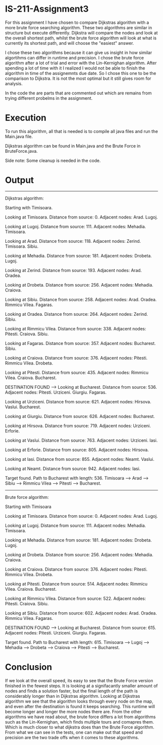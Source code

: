 # IS-211-Assignment3

For this assignment I have chosen to compare Dijkstras algorithm with a more brute force searching algorithm. These two algorithms are similar in structure but execute differently. Dijkstra will compare the nodes and look at the overall shortest path, whilst the brute force algorithm will look at what is currently its shortest path, and will choose the "easiest" answer.

I chose these two algorithms because it can give us insight in how similar algortihms can differ in runtime and precision. I chose the brute force algorithm after a lot of trial and error with the Lin-Kernighan algorithm. After spending a lot of time with it I realized I would not be able to finish the algorithm in time of the assignemnts due date. So I chose this one to be the comparison to Dijkstra. It is not the most optimal but it still gives room for analysis.

In the code the are parts that are commented out which are remains from trying different probelms in the assignment.

# Execution
To run this algorithm, all that is needed is to compile all java files and run the Main.java file.

Dijkstras algorithm can be found in Main.java and the Brute Force in BruteForce.java.

Side note:
Some cleanup is needed in the code.

# Output
--------------------------------------------------------------------------
Dijkstras algorithm:

Starting with Timisoara.

Looking at Timisoara. Distance from source: 0. Adjacent nodes: Arad. Lugoj. 

Looking at Lugoj. Distance from source: 111. Adjacent nodes: Mehadia. Timisoara. 

Looking at Arad. Distance from source: 118. Adjacent nodes: Zerind. Timisoara. Sibiu. 

Looking at Mehadia. Distance from source: 181. Adjacent nodes: Drobeta. Lugoj. 

Looking at Zerind. Distance from source: 193. Adjacent nodes: Arad. Oradea. 

Looking at Drobeta. Distance from source: 256. Adjacent nodes: Mehadia. Craiova. 

Looking at Sibiu. Distance from source: 258. Adjacent nodes: Arad. Oradea. Rimmicu Vilea. Fagaras. 

Looking at Oradea. Distance from source: 264. Adjacent nodes: Zerind. Sibiu. 

Looking at Rimmicu Vilea. Distance from source: 338. Adjacent nodes: Pitesti. Craiova. Sibiu. 

Looking at Fagaras. Distance from source: 357. Adjacent nodes: Bucharest. Sibiu. 

Looking at Craiova. Distance from source: 376. Adjacent nodes: Pitesti. Rimmicu Vilea. Drobeta. 

Looking at Pitesti. Distance from source: 435. Adjacent nodes: Rimmicu Vilea. Craiova. Bucharest. 

DESTINATION FOUND --> Looking at Bucharest. Distance from source: 536. Adjacent nodes: Pitesti. Urziceni. Giurgiu. Fagaras. 

Looking at Urziceni. Distance from source: 621. Adjacent nodes: Hirsova. Vaslui. Bucharest. 

Looking at Giurgiu. Distance from source: 626. Adjacent nodes: Bucharest. 

Looking at Hirsova. Distance from source: 719. Adjacent nodes: Urziceni. Erforie. 

Looking at Vaslui. Distance from source: 763. Adjacent nodes: Urziceni. Iasi. 

Looking at Erforie. Distance from source: 805. Adjacent nodes: Hirsova. 

Looking at Iasi. Distance from source: 855. Adjacent nodes: Neamt. Vaslui. 

Looking at Neamt. Distance from source: 942. Adjacent nodes: Iasi. 

Target found. Path to Bucharest with length: 536. Timisoara --> Arad --> Sibiu --> Rimmicu Vilea --> Pitesti --> Bucharest.

--------------------------------------------------------------------------
Brute force algorithm:

Starting with Timisoara

Looking at Timisoara. Distance from source: 0. Adjacent nodes: Arad. Lugoj. 

Looking at Lugoj. Distance from source: 111. Adjacent nodes: Mehadia. Timisoara. 

Looking at Mehadia. Distance from source: 181. Adjacent nodes: Drobeta. Lugoj. 

Looking at Drobeta. Distance from source: 256. Adjacent nodes: Mehadia. Craiova. 

Looking at Craiova. Distance from source: 376. Adjacent nodes: Pitesti. Rimmicu Vilea. Drobeta. 

Looking at Pitesti. Distance from source: 514. Adjacent nodes: Rimmicu Vilea. Craiova. Bucharest. 

Looking at Rimmicu Vilea. Distance from source: 522. Adjacent nodes: Pitesti. Craiova. Sibiu. 

Looking at Sibiu. Distance from source: 602. Adjacent nodes: Arad. Oradea. Rimmicu Vilea. Fagaras. 

DESTINATION FOUND --> Looking at Bucharest. Distance from source: 615. Adjacent nodes: Pitesti. Urziceni. Giurgiu. Fagaras. 

Target found. Path to Bucharest with length: 615. Timisoara --> Lugoj --> Mehadia --> Drobeta --> Craiova --> Pitesti --> Bucharest.

# Conclusion
If we look at the overall speed, its easy to see that the Brute Force version finished in the fewest steps. It is looking at a signifacantly smaller amount of nodes and finds a solution faster, but the final length of the path is considerably longer than in Dijkstras algorithm. Looking at Dijkstras algorithm we see that the algorithm looks through every node on the map, and even after the destination is found it keeps searching. This runtime will become longer and longer the more nodes there are. From the other algorithms we have read about, the brute force differs a lot from algorithms such as the Lin-Kernighan, which finds multiple tours and comapres them. Which is much closer to what dijkstra does than the Brute Force algorithm. From what we can see in the tests, one can make out that speed and precision are the two trade offs when it comes to these algorithms. 

